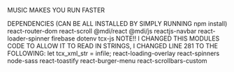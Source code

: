 MUSIC MAKES YOU RUN FASTER

DEPENDENCIES (CAN BE ALL INSTALLED BY SIMPLY RUNNING npm install)
react-router-dom
react-scroll
@mdi/react
@mdi/js
reactjs-navbar
react-loader-spinner
firebase
dotenv
tcx-js NOTE!! I CHANGED THIS MODULES CODE TO ALLOW IT TO READ IN STRINGS, I CHANGED LINE 281 TO THE FOLLOWING: let tcx_xml_str = infile;
react-loading-overlay
react-spinners
node-sass
react-toastify
react-burger-menu
react-scrollbars-custom
